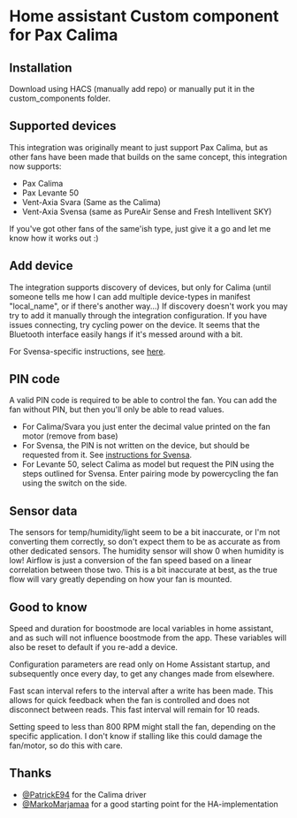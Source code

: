 # Home assistant Custom component for Pax Calima

## Installation

Download using HACS (manually add repo) or manually put it in the custom_components folder.

## Supported devices

This integration was originally meant to just support Pax Calima, but as other fans have been made that builds on the same concept, this 
integration now supports:
* Pax Calima
* Pax Levante 50
* Vent-Axia Svara (Same as the Calima)
* Vent-Axia Svensa (same as PureAir Sense and Fresh Intellivent SKY)

If you've got other fans of the same'ish type, just give it a go and let me know how it works out :)

## Add device

The integration supports discovery of devices, but only for Calima (until someone tells me how I can add multiple device-types in manifest "local_name", or if there's another way...)
If discovery doesn't work you may try to add it manually through the integration configuration.
If you have issues connecting, try cycling power on the device. It seems that the Bluetooth interface easily hangs if it's messed around with a bit.

For Svensa-specific instructions, see [here](svensa.md).

## PIN code

A valid PIN code is required to be able to control the fan. You can add the fan without PIN, but then you'll only be able to read values.
* For Calima/Svara you just enter the decimal value printed on the fan motor (remove from base)
* For Svensa, the PIN is not written on the device, but should be requested from it. See [instructions for Svensa](svensa.md).
* For Levante 50, select Calima as model but request the PIN using the steps outlined for Svensa. Enter pairing mode by powercycling the fan using the switch on the side.

## Sensor data

The sensors for temp/humidity/light seem to be a bit inaccurate, or I'm not converting them correctly, so don't expect them to be as accurate as from other dedicated sensors.
The humidity sensor will show 0 when humidity is low!
Airflow is just a conversion of the fan speed based on a linear correlation between those two. This is a bit inaccurate at best, as the true flow will vary greatly depending on how your fan is mounted.

## Good to know

Speed and duration for boostmode are local variables in home assistant, and as such will not influence boostmode from the app. These variables will also be reset to default if you re-add a device.

Configuration parameters are read only on Home Assistant startup, and subsequently once every day, to get any changes made from elsewhere.

Fast scan interval refers to the interval after a write has been made. This allows for quick feedback when the fan is controlled and does not disconnect between reads. This fast interval will remain for 10 reads.

Setting speed to less than 800 RPM might stall the fan, depending on the specific application. I don't know if stalling like this could damage the fan/motor, so do this with care.

## Thanks

- [@PatrickE94](https://github.com/PatrickE94/pycalima) for the Calima driver
- [@MarkoMarjamaa](https://github.com/MarkoMarjamaa/homeassistant-paxcalima) for a good starting point for the HA-implementation
